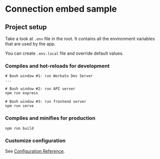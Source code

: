 # Connection embed sample

## Project setup

Take a look at `.env` file in the root. It contains all the environment variables that are used by the app.

You can create `.env.local` file and override default values.

### Compiles and hot-reloads for development
```
# Bash window #1: run Workato Dev Server
...

# Bash window #2: run API server
npm run express

# Bash window #3: run frontend server
npm run serve
```

### Compiles and minifies for production
```
npm run build
```

### Customize configuration
See [Configuration Reference](https://cli.vuejs.org/config/).
